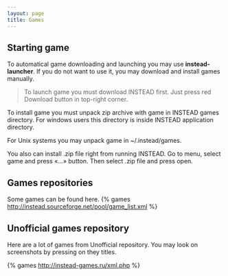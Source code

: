 ```yaml
---
layout: page
title: Games
---
```

## Starting game

To automatical game downloading and launching you may use **instead-launcher**.
If you do not want to use it, you may download and install games manually.

> To launch game you must download INSTEAD first. Just press red Download button 
> in top-right corner.

To install game you must unpack zip archive with game in INSTEAD games directory.
For windows users this directory is inside INSTEAD application directory.

For Unix systems you may unpack game in ~/.instead/games.


You also can install .zip file right from running INSTEAD. Go to menu, select game
and press «…» button. Then select .zip file and press open.

## Games repositories

Some games can be found here.
{% games http://instead.sourceforge.net/pool/game_list.xml %}

## Unofficial games repository

Here are a lot of games from Unofficial repository. You may look on screenshots by
pressing on they titles.

{% games http://instead-games.ru/xml.php %}
